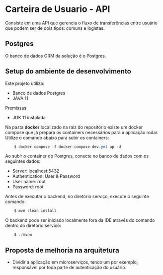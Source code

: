 # Carteira de Usuario - API
Consiste em uma API que gerencia o fluxo de transferências entre usuário que podem ser de dois tipos: comuns e logistas.

## Postgres
O banco de dados ORM da solução é o Postgres.

## Setup do ambiente de desenvolvimento
Este projeto utiliza:
* Banco de dados Postgres
* JAVA 11

Premissas
* JDK 11 instalada

Na pasta **docker** localizado na raiz do repositório existe um docker compose que já prepara os containers necessários para a aplicação rodar.
Utilize o comando abaixo para subir os containers:
```` Java
    $ docker-compose -f docker-compose-dev.yml up -d
```` 

Ao subir o container do Postgres, conecte no banco de dados com os seguintes dados:
* Server: localhost:5432
* Authentication: User & Password
* User name: root
* Password: root

Antes de executar o backend, no diretório serviço, execute o seguinte comando:
```` Java
    $ mvn clean install
```` 

O backend pode ser iniciado localmente fora da IDE através do comando dentro do diretório servico:

```` Java
    $ ./mvnw
```` 

## Proposta de melhoria na arquitetura
* Dividir a aplicação em microserviços, tendo um por exemplo, responsável por toda parte de autenticação do usuário. 